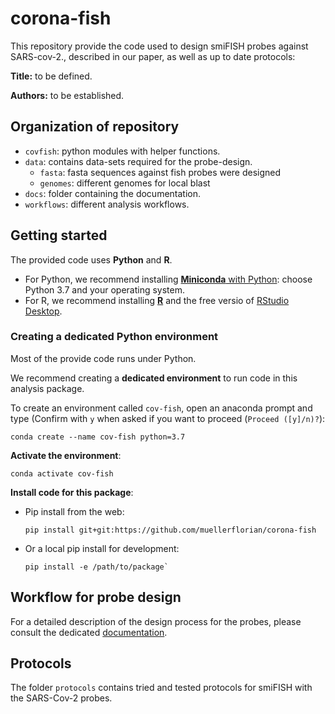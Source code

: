 # corona-fish

This repository provide the code used to design smiFISH probes against SARS-cov-2., described in our paper, as well as up to date protocols:

__Title:__ to be defined.

__Authors:__ to be established.

## Organization of repository

* `covfish`: python modules with helper functions.
* `data`: contains data-sets required for the probe-design.
  * `fasta`: fasta sequences against fish probes were designed
  * `genomes`: different genomes for local blast
* `docs`: folder containing the documentation.
* `workflows`: different analysis workflows.

## Getting started

The provided code uses **Python** and **R**.

* For Python, we recommend installing [**Miniconda** with Python](https://docs.conda.io/en/latest/miniconda.html):
choose Python 3.7 and your operating system.
* For R, we recommend installing [**R**](https://www.r-project.org/) and the free versio of [RStudio Desktop](https://rstudio.com/products/rstudio/download/).

### Creating a dedicated Python environment

Most of the provide code runs under Python.

We recommend creating a **dedicated environment** to run code in this analysis package.

To create an environment called `cov-fish`, open an anaconda prompt and type (Confirm with `y` when asked if you want to proceed (`Proceed ([y]/n)?`):

``` Shell
conda create --name cov-fish python=3.7
```

**Activate the environment**:

``` Shell
conda activate cov-fish
```

**Install code for this package**:

* Pip install from the web:
  
  ``` Shell
  pip install git+git:https://github.com/muellerflorian/corona-fish
  ```

* Or a local pip install for development:
  
  ``` Shell
  pip install -e /path/to/package`
  ```

## Workflow for probe design

For a detailed description of the design process for the probes, please consult the dedicated 
[documentation](docs/probe-design-overview.md).

## Protocols

The folder `protocols` contains tried and tested protocols for smiFISH with the SARS-Cov-2 probes.